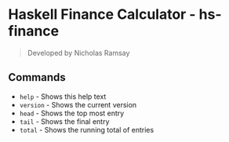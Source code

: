 # Haskell Finance Calculator - hs-finance
> Developed by Nicholas Ramsay

## Commands
- `help` - Shows this help text
- `version` - Shows the current version
- `head` - Shows the top most entry
- `tail` - Shows the final entry
- `total` - Shows the running total of entries